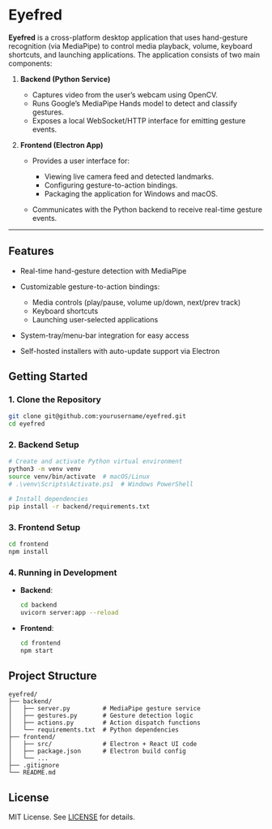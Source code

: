 # Eyefred

**Eyefred** is a cross-platform desktop application that uses hand-gesture recognition (via MediaPipe) to control media playback, volume, keyboard shortcuts, and launching applications. The application consists of two main components:

1. **Backend (Python Service)**

   * Captures video from the user’s webcam using OpenCV.
   * Runs Google’s MediaPipe Hands model to detect and classify gestures.
   * Exposes a local WebSocket/HTTP interface for emitting gesture events.

2. **Frontend (Electron App)**

   * Provides a user interface for:

     * Viewing live camera feed and detected landmarks.
     * Configuring gesture-to-action bindings.
     * Packaging the application for Windows and macOS.
   * Communicates with the Python backend to receive real-time gesture events.

---

## Features

* Real-time hand-gesture detection with MediaPipe
* Customizable gesture-to-action bindings:

  * Media controls (play/pause, volume up/down, next/prev track)
  * Keyboard shortcuts
  * Launching user-selected applications
* System-tray/menu-bar integration for easy access
* Self-hosted installers with auto-update support via Electron

## Getting Started

### 1. Clone the Repository

```bash
git clone git@github.com:yourusername/eyefred.git
cd eyefred
```

### 2. Backend Setup

```bash
# Create and activate Python virtual environment
python3 -m venv venv
source venv/bin/activate  # macOS/Linux
# .\venv\Scripts\Activate.ps1  # Windows PowerShell

# Install dependencies
pip install -r backend/requirements.txt
```

### 3. Frontend Setup

```bash
cd frontend
npm install
```

### 4. Running in Development

* **Backend**:

  ```bash
  cd backend
  uvicorn server:app --reload
  ```
* **Frontend**:

  ```bash
  cd frontend
  npm start
  ```

## Project Structure

```
eyefred/
├── backend/
│   ├── server.py         # MediaPipe gesture service
│   ├── gestures.py       # Gesture detection logic
│   ├── actions.py        # Action dispatch functions
│   └── requirements.txt  # Python dependencies
├── frontend/
│   ├── src/              # Electron + React UI code
│   ├── package.json      # Electron build config
│   └── ...
├── .gitignore
└── README.md
```

## License

MIT License. See [LICENSE](LICENSE) for details.

